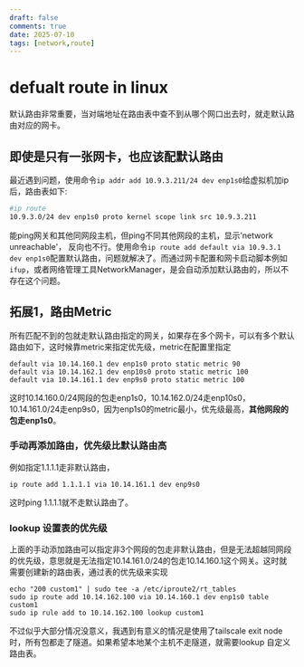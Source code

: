 ```yaml
---
draft: false
comments: true
date: 2025-07-10
tags: [network,route]
---
```


# defualt route in linux
默认路由非常重要，当对端地址在路由表中查不到从哪个网口出去时，就走默认路由对应的网卡。

## 即使是只有一张网卡，也应该配默认路由
最近遇到问题，使用命令`ip addr add 10.9.3.211/24 dev enp1s0`给虚拟机加ip后，路由表如下:
```sh
#ip route
10.9.3.0/24 dev enp1s0 proto kernel scope link src 10.9.3.211 
```
能ping网关和其他同网段主机，但ping不同其他网段的主机，显示'network unreachable'， 反向也不行。使用命令`ip route add default via 10.9.3.1 dev enp1s0`配置默认路由，问题就解决了。而通过网卡配置和网卡启动脚本例如`ifup`，或者网络管理工具NetworkManager，是会自动添加默认路由的，所以不存在这个问题。

## 拓展1，路由Metric
所有匹配不到的包就走默认路由指定的网关，如果存在多个网卡，可以有多个默认路由如下，这时候靠metric来指定优先级，metric在配置里指定

```
default via 10.14.160.1 dev enp1s0 proto static metric 90 
default via 10.14.162.1 dev enp10s0 proto static metric 100 
default via 10.14.161.1 dev enp9s0 proto static metric 100 
```
这时10.14.160.0/24网段的包走enp1s0，10.14.162.0/24走enp10s0， 10.14.161.0/24走enp9s0，因为enp1s0的metric最小，优先级最高，__其他网段的包走enp1s0__。  

### 手动再添加路由，优先级比默认路由高
例如指定1.1.1.1走非默认路由，
```
ip route add 1.1.1.1 via 10.14.161.1 dev enp9s0 
```
这时ping 1.1.1.1就不走默认路由了。

### lookup 设置表的优先级
上面的手动添加路由可以指定非3个网段的包走非默认路由，但是无法超越同网段的优先级，意思就是无法指定10.14.161.0/24的包走10.14.160.1这个网关。这时就需要创建新的路由表，通过表的优先级来实现

```
echo "200 custom1" | sudo tee -a /etc/iproute2/rt_tables
sudo ip route add 10.14.162.100 via 10.14.160.1 dev enp1s0 table custom1
sudo ip rule add to 10.14.162.100 lookup custom1
```

不过似乎大部分情况没意义，我遇到有意义的情况是使用了tailscale exit node时，所有包都走了隧道。如果希望本地某个主机不走隧道，就需要lookup 自定义路由表。